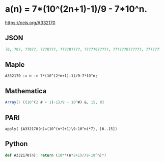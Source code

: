 # a\(n\) \= 7\*\(10^\(2n\+1\)\-1\)/9 \- 7\*10^n\.
https://oeis.org/A332170
## JSON
```JSON
[0, 707, 77077, 7770777, 777707777, 77777077777, 7777770777777, 777777707777777, 77777777077777777, 7777777770777777777, 777777777707777777777, 77777777777077777777777, 7777777777770777777777777, 777777777777707777777777777, 77777777777777077777777777777, 7777777777777770777777777777777]
```
## Maple
```Maple
A332170 := n -> 7*(10^(2*n+1)-1)/9-7*10^n;
```
## Mathematica
```Mathematica
Array[7 ((10^(2 # + 1)-1)/9 - 10^#) &, 15, 0]
```
## PARI
```PARI
apply( {A332170(n)=(10^(n*2+1)\9-10^n)*7}, [0..15])
```
## Python
```Python
def A332170(n): return (10**(n*2+1)//9-10^n)*7
```
